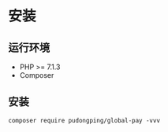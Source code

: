 # 安装

## 运行环境

- PHP >= 7.1.3
- Composer

## 安装

```shell
composer require pudongping/global-pay -vvv
```
